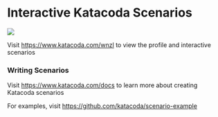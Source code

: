 # Interactive Katacoda Scenarios

[![](http://shields.katacoda.com/katacoda/wnzl/count.svg)](https://www.katacoda.com/wnzl "Get your profile on Katacoda.com")

Visit https://www.katacoda.com/wnzl to view the profile and interactive scenarios

### Writing Scenarios
Visit https://www.katacoda.com/docs to learn more about creating Katacoda scenarios

For examples, visit https://github.com/katacoda/scenario-example
